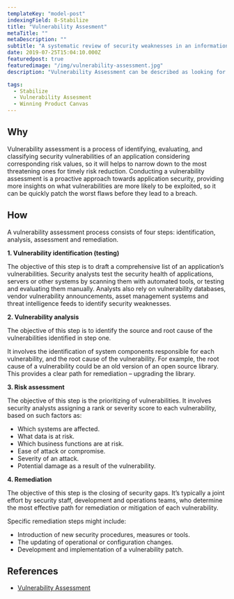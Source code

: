 ```yaml
---
templateKey: "model-post"
indexingField: 8-Stabilize
title: "Vulnerability Assesment"
metaTitle: ""
metaDescription: ""
subtitle: "A systematic review of security weaknesses in an information system"
date: 2019-07-25T15:04:10.000Z
featuredpost: true
featuredimage: "/img/vulnerability-assessment.jpg"
description: "Vulnerability Assessment can be described as looking for unlocked doors, bad code, open ports, or holes in a system’s security system. After finding potential problems, the assessment can help the user decide what actions to take."

tags:
  - Stabilize
  - Vulnerability Assesment
  - Winning Product Canvas
---
```



## Why
Vulnerability assessment is a process of identifying, evaluating, and classifying security vulnerabilities of an application considering corresponding risk values, so it will helps to narrow down to the most threatening ones for timely risk reduction. Conducting a vulnerability assessment is a proactive approach towards application security, providing more insights on what vulnerabilities are more likely to be exploited, so it can be quickly patch the worst flaws before they lead to a breach.

## How
A vulnerability assessment process consists of four steps: identification, analysis, assessment and remediation.

**1. Vulnerability identification (testing)**

The objective of this step is to draft a comprehensive list of an application’s vulnerabilities. Security analysts test the security health of applications, servers or other systems by scanning them with automated tools, or testing and evaluating them manually. Analysts also rely on vulnerability databases, vendor vulnerability announcements, asset management systems and threat intelligence feeds to identify security weaknesses.

**2. Vulnerability analysis**

The objective of this step is to identify the source and root cause of the vulnerabilities identified in step one.

It involves the identification of system components responsible for each vulnerability, and the root cause of the vulnerability. For example, the root cause of a vulnerability could be an old version of an open source library. This provides a clear path for remediation – upgrading the library.

**3. Risk assessment**

The objective of this step is the prioritizing of vulnerabilities. It involves security analysts assigning a rank or severity score to each vulnerability, based on such factors as:

- Which systems are affected.
- What data is at risk.
- Which business functions are at risk.
- Ease of attack or compromise.
- Severity of an attack.
- Potential damage as a result of the vulnerability.

**4. Remediation**

The objective of this step is the closing of security gaps. It’s typically a joint effort by security staff, development and operations teams, who determine the most effective path for remediation or mitigation of each vulnerability.

Specific remediation steps might include:

- Introduction of new security procedures, measures or tools.
- The updating of operational or configuration changes.
- Development and implementation of a vulnerability patch.


## References

- [Vulnerability Assessment](https://www.imperva.com/learn/application-security/vulnerability-assessment)

